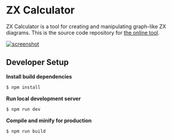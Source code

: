 # ZX Calculator

ZX Calculator is a tool for creating and manipulating graph-like ZX diagrams.  This is the source code repository for [the online tool](https://zx.cduck.me).

[![screenshot](https://user-images.githubusercontent.com/2476062/222935780-f3faa5b7-8eac-4a2c-b418-eeb8d7c76622.png)](https://zx.cduck.me)


## Developer Setup

**Install build dependencies**
```sh
$ npm install
```

**Run local development server**
```sh
$ npm run dev
```

**Compile and minify for production**
```sh
$ npm run build
```
